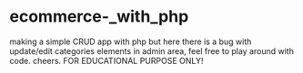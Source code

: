 # ecommerce-_with_php
making a simple CRUD app with php but here there is a bug with update/edit categories elements in admin area, feel free to play around with code. cheers. FOR EDUCATIONAL PURPOSE ONLY!


